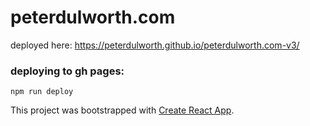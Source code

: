 # peterdulworth.com

deployed here: https://peterdulworth.github.io/peterdulworth.com-v3/

### deploying to gh pages:
```
npm run deploy
```

This project was bootstrapped with [Create React App](https://github.com/facebook/create-react-app).

